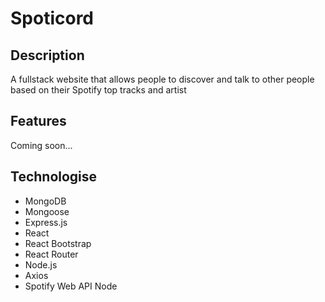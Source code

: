 # Spoticord

## Description
A fullstack website that allows people to discover and talk to other people based on their Spotify top tracks and artist

## Features
Coming soon...

## Technologise
- MongoDB
- Mongoose
- Express.js
- React
- React Bootstrap
- React Router
- Node.js
- Axios
- Spotify Web API Node

